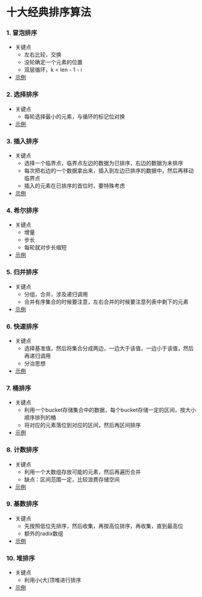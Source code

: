 # 十大经典排序算法



### 1. 冒泡排序
- 关键点
    - 左右比较，交换
    - 没轮确定一个元素的位置
    - 双层循环，k < len - 1 - i
- [示例](./1-bubble/main.go)

### 2. 选择排序
- 关键点
    - 每轮选择最小的元素，与循环的标记位对换
- [示例](./2-selection/main.go)

### 3. 插入排序
- 关键点
    - 选择一个临界点，临界点左边的数据为已排序，右边的数据为未排序
    - 每次把右边的一个数据拿出来，插入到左边已排序的数据中，然后再移动临界点
    - 插入的元素在已排序的首位时，要特殊考虑
- [示例](./3-insertion/main.go)

### 4. 希尔排序
- 关键点
    - 增量
    - 步长
    - 每轮就对步长缩短
- [示例](./4-shell/main.go)

### 5. 归并排序
- 关键点
    - 分组，合并，涉及递归调用
    - 合并有序集合的时候要注意，左右合并的时候要注意列表中剩下的元素
- [示例](./5-merge/main.go)

### 6. 快速排序
- 关键点
    - 选择基准值，然后将集合分成两边，一边大于该值，一边小于该值，然后再递归调用
    - 分治思想
- [示例](./6-quick/main.go)

### 7. 桶排序
- 关键点
    - 利用一个bucket存储集合中的数据，每个bucket存储一定的区间，按大小顺序排列的桶
    - 将对应的元素落位到对应的区间，然后再区间排序
- [示例](./7-bucket/main.go)

### 8. 计数排序
- 关键点
    - 利用一个大数组存放可能的元素，然后再遍历合并
    - 缺点：区间范围一定，比较浪费存储空间
- [示例](./8-count/main.go)

### 9. 基数排序
- 关键点
    - 先按照低位先排序，然后收集，再按高位排序，再收集，直到最高位
    - 额外的radix数组
- [示例](./9-radix/main.go)

### 10. 堆排序 
- 关键点
    - 利用小(大)顶堆进行排序
- [示例](./10-heap/main.go)